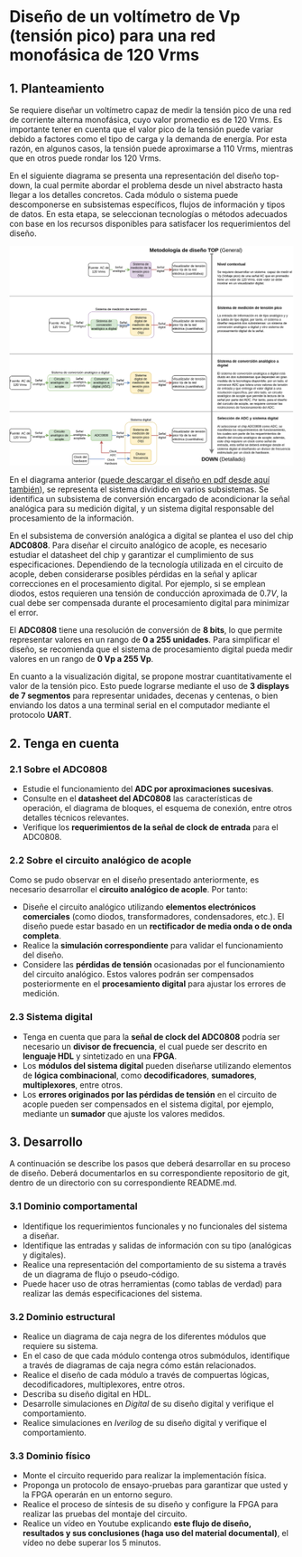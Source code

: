 <!-- LTeX: language=es -->

# Diseño de un voltímetro de Vp (tensión pico) para una red monofásica de 120 Vrms

## 1. Planteamiento

Se requiere diseñar un voltímetro capaz de medir la tensión pico de una red de
corriente alterna monofásica, cuyo valor promedio es de 120 Vrms. Es importante
tener en cuenta que el valor pico de la tensión puede variar debido a factores
como el tipo de carga y la demanda de energía. Por esta razón, en algunos
casos, la tensión puede aproximarse a 110 Vrms, mientras que en otros puede
rondar los 120 Vrms.

En el siguiente diagrama se presenta una representación del diseño top-down, la
cual permite abordar el problema desde un nivel abstracto hasta llegar a los
detalles concretos. Cada módulo o sistema puede descomponerse en subsistemas
específicos, flujos de información y tipos de datos. En esta etapa, se
seleccionan tecnologías o métodos adecuados con base en los recursos
disponibles para satisfacer los requerimientos del diseño.

![Diseño top-down del voltímetro](./voltimetro-nivel-conceptual.drawio.png)

En el diagrama anterior ([puede descargar el diseño en pdf desde aquí
también](./voltimetro-nivel-conceptual.drawio.pdf)), se representa el sistema
dividido en varios subsistemas. Se identifica un subsistema de conversión
encargado de acondicionar la señal analógica para su medición digital, y un
sistema digital responsable del procesamiento de la información.

En el subsistema de conversión analógica a digital se plantea el uso del chip
**ADC0808**. Para diseñar el circuito analógico de acople, es necesario estudiar el
datasheet del chip y garantizar el cumplimiento de sus especificaciones.
Dependiendo de la tecnología utilizada en el circuito de acople, deben
considerarse posibles pérdidas en la señal y aplicar correcciones en el
procesamiento digital. Por ejemplo, si se emplean diodos, estos requieren una
tensión de conducción aproximada de $0.7 V$, la cual debe ser compensada durante
el procesamiento digital para minimizar el error.

El **ADC0808** tiene una resolución de conversión de **8 bits**, lo que permite
representar valores en un rango de **0 a 255 unidades**. Para simplificar el
diseño, se recomienda que el sistema de procesamiento digital pueda medir
valores en un rango de **0 Vp a 255 Vp**.

En cuanto a la visualización digital, se propone mostrar cuantitativamente el valor de la tensión pico. Esto puede lograrse mediante el uso de **3 displays de 7 segmentos** para representar unidades, decenas y centenas, o bien enviando los datos a una terminal serial en el computador mediante el protocolo **UART**.


## 2. Tenga en cuenta

### 2.1 Sobre el ADC0808

- Estudie el funcionamiento del **ADC por aproximaciones sucesivas**.
- Consulte en el **datasheet del ADC0808** las características de operación, el
diagrama de bloques, el esquema de conexión, entre otros detalles técnicos
relevantes.
- Verifique los **requerimientos de la señal de clock de entrada** para el ADC0808.


### 2.2 Sobre el circuito analógico de acople

Como se pudo observar en el diseño presentado anteriormente, es necesario
desarrollar el **circuito analógico de acople**. Por tanto:

- Diseñe el circuito analógico utilizando **elementos electrónicos
comerciales** (como diodos, transformadores, condensadores, etc.). El diseño
puede estar basado en un **rectificador de media onda o de onda completa**.
- Realice la **simulación correspondiente** para validar el funcionamiento del diseño.
- Considere las **pérdidas de tensión** ocasionadas por el funcionamiento del
circuito analógico. Estos valores podrán ser compensados posteriormente en el
**procesamiento digital** para ajustar los errores de medición.


### 2.3 Sistema digital

- Tenga en cuenta que para la **señal de clock del ADC0808** podría ser
necesario un **divisor de frecuencia**, el cual puede ser descrito en
**lenguaje HDL** y sintetizado en una **FPGA**.
- Los **módulos del sistema digital** pueden diseñarse utilizando elementos de
**lógica combinacional**, como **decodificadores**, **sumadores**,
**multiplexores**, entre otros.
- Los **errores originados por las pérdidas de tensión** en el circuito de
acople pueden ser compensados en el sistema digital, por ejemplo, mediante un
**sumador** que ajuste los valores medidos.

## 3. Desarrollo

A continuación se describe los pasos que deberá desarrollar en su proceso de
diseño. Deberá documentarlos en su correspondiente repositorio de git, dentro
de un directorio con su correspondiente README.md.

### 3.1 Dominio comportamental

* Identifique los requerimientos funcionales y no funcionales del sistema a diseñar.
* Identifique las entradas y salidas de información con su tipo (analógicas y digitales).
* Realice una representación del comportamiento de su sistema a través de un diagrama de flujo o pseudo-código.
* Puede hacer uso de otras herramientas (como tablas de verdad) para realizar las demás especificaciones del sistema.

### 3.2 Dominio estructural

* Realice un diagrama de caja negra de los diferentes módulos que requiere su sistema.
* En el caso de que cada módulo contenga otros submódulos, identifique a través de diagramas de caja negra cómo están relacionados.
* Realice el diseño de cada módulo a través de compuertas lógicas, decodificadores, multiplexores, entre otros.
* Describa su diseño digital en HDL.
* Desarrolle simulaciones en *Digital* de su diseño digital y verifique el comportamiento.
* Realice simulaciones en *Iverilog* de su diseño digital y verifique el comportamiento.

### 3.3 Dominio físico

* Monte el circuito requerido para realizar la implementación física.
* Proponga un protocolo de ensayo-pruebas para garantizar que usted y la FPGA operarán en un entorno seguro.
* Realice el proceso de síntesis de su diseño y configure la FPGA para realizar las pruebas del montaje del circuito.
* Realice un vídeo en Youtube explicando **este flujo de diseño, resultados y sus conclusiones (haga uso del material documental)**, el vídeo no debe superar los 5 minutos.
